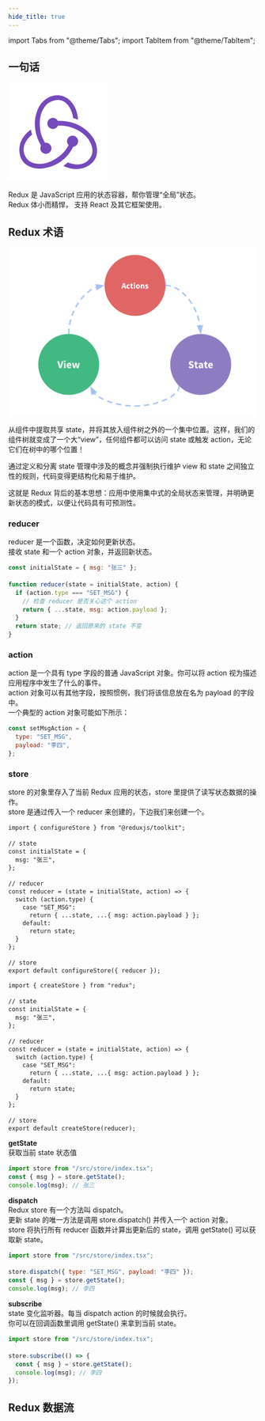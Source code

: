 ```yaml
---
hide_title: true
---
```


import Tabs from "@theme/Tabs";
import TabItem from "@theme/TabItem";

## 一句话

![tu](/img/redux/1.1.svg)

Redux 是 JavaScript 应用的状态容器，帮你管理“全局”状态。  
Redux 体小而精悍， 支持 React 及其它框架使用。

## Redux 术语

![1.2](/img/redux/1.2.png)

从组件中提取共享 state，并将其放入组件树之外的一个集中位置。这样，我们的组件树就变成了一个大“view”，任何组件都可以访问 state 或触发 action，无论它们在树中的哪个位置！

通过定义和分离 state 管理中涉及的概念并强制执行维护 view 和 state 之间独立性的规则，代码变得更结构化和易于维护。

这就是 Redux 背后的基本思想：应用中使用集中式的全局状态来管理，并明确更新状态的模式，以便让代码具有可预测性。

### reducer

reducer 是一个函数，决定如何更新状态。  
接收 state 和一个 action 对象，并返回新状态。

```javascript
const initialState = { msg: "张三" };

function reducer(state = initialState, action) {
  if (action.type === "SET_MSG") {
    // 检查 reducer 是否关心这个 action
    return { ...state, msg: action.payload };
  }
  return state; // 返回原来的 state 不变
}
```

### action

action 是一个具有 type 字段的普通 JavaScript 对象。你可以将 action 视为描述应用程序中发生了什么的事件。    
action 对象可以有其他字段，按照惯例，我们将该信息放在名为 payload 的字段中。  
一个典型的 action 对象可能如下所示：

```javascript
const setMsgAction = {
  type: "SET_MSG",
  payload: "李四",
};
```

### store

store 的对象里存入了当前 Redux 应用的状态，store 里提供了读写状态数据的操作。  
store 是通过传入一个 reducer 来创建的，下边我们来创建一个。

<Tabs>
  <TabItem value="@reduxjs/toolkit" label="@reduxjs/toolkit" default>

```tsx title="/src/store/index.tsx"
import { configureStore } from "@reduxjs/toolkit";

// state
const initialState = {
  msg: "张三",
};

// reducer
const reducer = (state = initialState, action) => {
  switch (action.type) {
    case "SET_MSG":
      return { ...state, ...{ msg: action.payload } };
    default:
      return state;
  }
};

// store
export default configureStore({ reducer });
```

  </TabItem>

  <TabItem value="redux" label="redux">

```tsx title="/src/store/index.tsx"
import { createStore } from "redux";

// state
const initialState = {
  msg: "张三",
};

// reducer
const reducer = (state = initialState, action) => {
  switch (action.type) {
    case "SET_MSG":
      return { ...state, ...{ msg: action.payload } };
    default:
      return state;
  }
};

// store
export default createStore(reducer);
```

  </TabItem>
</Tabs>

**getState**  
获取当前 state 状态值

```javascript title="/src/pages/App.tsx"
import store from "/src/store/index.tsx";
const { msg } = store.getState();
console.log(msg); // 张三
```

**dispatch**  
Redux store 有一个方法叫 dispatch。  
更新 state 的唯一方法是调用 store.dispatch() 并传入一个 action 对象。  
store 将执行所有 reducer 函数并计算出更新后的 state，调用 getState() 可以获取新 state。

```javascript title="/src/components/Tips.tsx"
import store from "/src/store/index.tsx";

store.dispatch({ type: "SET_MSG", payload: "李四" });
const { msg } = store.getState();
console.log(msg); // 李四
```

**subscribe**  
state 变化监听器。每当 dispatch action 的时候就会执行。    
你可以在回调函数里调用 getState() 来拿到当前 state。

```javascript title="/src/pages/App.tsx"
import store from "/src/store/index.tsx";

store.subscribe(() => {
  const { msg } = store.getState();
  console.log(msg); // 李四
});
```


## Redux 数据流
